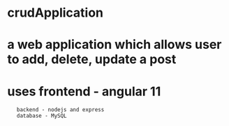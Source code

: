 # crudApplication
# a web application which allows user to add, delete, update a post
# uses frontend - angular 11
       backend - nodejs and express
       database - MySQL
